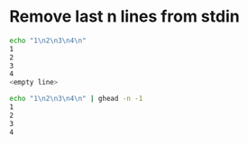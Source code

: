 Remove last n lines from stdin
===

```bash
echo "1\n2\n3\n4\n"
1
2
3
4
<empty line>
```

```bash
echo "1\n2\n3\n4\n" | ghead -n -1
1
2
3
4
```
